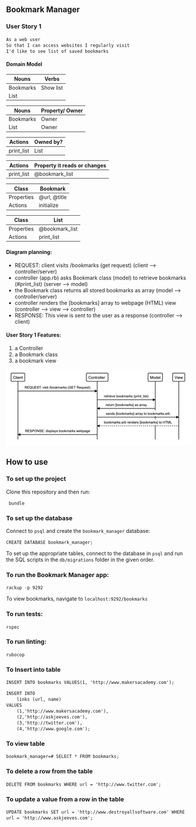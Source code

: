 ## Bookmark Manager

### User Story 1
```
As a web user 
So that I can access websites I regularly visit
I'd like to see list of saved bookmarks
```

#### Domain Model


| Nouns   | Verbs     |
|---------|-----------|
|Bookmarks| Show list |
|List     |           |


| Nouns   | Property/ Owner|
|---------|-----------     |
|Bookmarks| Owner          |
|List     | Owner          |


| Actions  | Owned by?  |
|--------- |----------- |
|print_list| List       |



| Actions  |Property it reads or changes |
|--------- |-----------                  |
|print_list| @bookmark_list              |


|Class     | Bookmark    |
|--------- | ----------- |
|Properties| @url, @title|
|Actions   | initialize  |



Class     | List| 
---------|----------|
 Properties |  @bookmark_list | 
 Actions | print_list | 


#### Diagram planning: 
* REQUEST: client visits /bookmarks (get request) (client --> controller/server)
* controller (app.rb) asks Bookmark class (model) to retrieve bookmarks (#print_list) (server --> model)
* the Bookmark class returns all stored bookmarks as array (model --> controller/server)
* controller renders the [bookmarks] array to webpage (HTML) view (controller --> view --> controller)
* RESPONSE: This view is sent to the user as a response (controller --> client)

#### User Story 1 Features: 
  1. a Controller
  2. a Bookmark class
  3. a bookmark view
  
  ![user_story_1.png](./public/images/user_story_1.png)

## How to use
### To set up the project
Clone this repository and then run:
```
 bundle
 ```

 ### To set up the database

 Connect to `psql` and create the `bookmark_manager` database:

 ```
 CREATE DATABASE bookmark_manager;
 ```

 To set up the appropriate tables, connect to the database in `psql` and run the SQL scripts in the `db/migrations` folder in the given order.

 ### To run the Bookmark Manager app:

 ```
 rackup -p 9292
 ```

 To view bookmarks, navigate to `localhost:9292/bookmarks`

 ### To run tests:

```
rspec
```
### To run linting:
```
rubocop
```

### To Insert into table

```
INSERT INTO bookmarks VALUES(1, 'http://www.makersacademy.com');
```
```
INSERT INTO 
    links (url, name)
VALUES
    (1,'http://www.makersacademy.com'),
    (2,'http://askjeeves.com'),
    (3,'http://twitter.com'),
    (4,'http://www.google.com');
```
### To view table
```
bookmark_manager=# SELECT * FROM bookmarks;
```
### To delete a row from the table
```
DELETE FROM bookmarks WHERE url = 'http://www.twitter.com';
```
### To update a value from a row in the table
```
UPDATE bookmarks SET url = 'http://www.destroyallsoftware.com' WHERE url = 'http://www.askjeeves.com';
```
